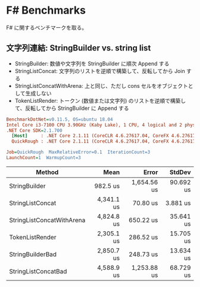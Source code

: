 # F# Benchmarks

F# に関するベンチマークを取る。

## 文字列連結: StringBuilder vs. string list

- StringBuilder: 数値や文字列を StringBuilder に順次 Append する
- StringListConcat: 文字列のリストを逆順で構築して、反転してから Join する
- StringListConcatWithArena: 上と同じ、ただし cons セルをオブジェクトとして生成しない
- TokenListRender: トークン (数値または文字列) のリストを逆順で構築して、反転してから StringBuilder に Append する

``` ini
BenchmarkDotNet=v0.11.5, OS=ubuntu 18.04
Intel Core i3-7100 CPU 3.90GHz (Kaby Lake), 1 CPU, 4 logical and 2 physical cores
.NET Core SDK=2.1.700
  [Host]     : .NET Core 2.1.11 (CoreCLR 4.6.27617.04, CoreFX 4.6.27617.02), 64bit RyuJIT DEBUG
  QuickRough : .NET Core 2.1.11 (CoreCLR 4.6.27617.04, CoreFX 4.6.27617.02), 64bit RyuJIT

Job=QuickRough  MaxRelativeError=0.1  IterationCount=3
LaunchCount=1  WarmupCount=3
```

|                    Method |       Mean |       Error |    StdDev |
|-------------------------- |-----------:|------------:|----------:|
|             StringBuilder |   982.5 us | 1,654.56 us | 90.692 us |
|          StringListConcat | 4,341.1 us |    70.80 us |  3.881 us |
| StringListConcatWithArena | 4,824.8 us |   650.22 us | 35.641 us |
|           TokenListRender | 2,305.1 us |   286.52 us | 15.705 us |
|          StringBuilderBad | 2,850.7 us |   248.73 us | 13.634 us |
|       StringListConcatBad | 4,588.9 us | 1,253.88 us | 68.729 us |
